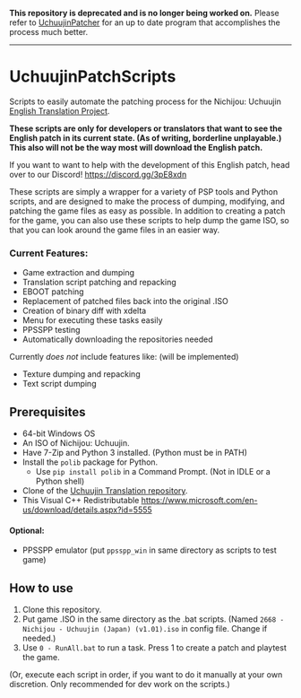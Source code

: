 **This repository is deprecated and is no longer being worked on.** Please refer to [UchuujinPatcher](https://github.com/colebob9/UchuujinPatcher) for an up to date program that accomplishes the process much better.

---

# UchuujinPatchScripts
Scripts to easily automate the patching process for the Nichijou: Uchuujin [English Translation Project](https://github.com/noneucat/uchuujin). 

**These scripts are only for developers or translators that want to see the English patch in its current state. (As of writing, borderline unplayable.) This also will not be the way most will download the English patch.**

If you want to want to help with the development of this English patch, head over to our Discord! https://discord.gg/3pE8xdn

These scripts are simply a wrapper for a variety of PSP tools and Python scripts, and are designed to make the process of dumping, modifying, and patching the game files as easy as possible. In addition to creating a patch for the game, you can also use these scripts to help dump the game ISO, so that you can look around the game files in an easier way.


### Current Features:
* Game extraction and dumping
* Translation script patching and repacking
* EBOOT patching
* Replacement of patched files back into the original .ISO
* Creation of binary diff with xdelta
* Menu for executing these tasks easily
* PPSSPP testing
* Automatically downloading the repositories needed

Currently *does not* include features like: (will be implemented)

* Texture dumping and repacking
* Text script dumping



## Prerequisites
* 64-bit Windows OS
* An ISO of Nichijou: Uchuujin.
* Have 7-Zip and Python 3 installed. (Python must be in PATH)
* Install the `polib` package for Python. 
	* Use `pip install polib` in a Command Prompt. (Not in IDLE or a Python shell)
* Clone of the [Uchuujin Translation repository](https://github.com/noneucat/uchuujin).
* This Visual C++ Redistributable
    https://www.microsoft.com/en-us/download/details.aspx?id=5555

#### Optional:
* PPSSPP emulator (put `ppsspp_win` in same directory as scripts to test game)


## How to use

1. Clone this repository.
2. Put game .ISO in the same directory as the .bat scripts. (Named `2668 - Nichijou - Uchuujin (Japan) (v1.01).iso` in config file. Change if needed.)
3. Use `0 - RunAll.bat` to run a task. Press 1 to create a patch and playtest the game.

(Or, execute each script in order, if you want to do it manually at your own discretion. Only recommended for dev work on the scripts.)
